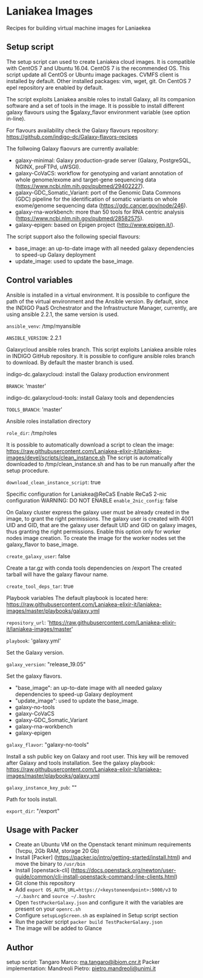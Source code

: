 Laniakea Images
===============

Recipes for building virtual machine images for Laniaekea

Setup script
------------

The setup script can used to create Laniakea cloud images. It is compatible with CentOS 7 and Ubuntu 16.04. CentOS 7 is the recommended OS.
This script update all CentOS or Ubuntu image packages. CVMFS client is installed by default. Other installed packages: vim, wget, git.
On CentOS 7 epel repository are enabled by default.
 
The script exploits Laniakea ansible roles to install Galaxy, all its companion software and a set of tools in the image.
It is possible to install different galaxy flavours using the $galaxy_flavor environment variable (see option in-line).

For flavours availability check the Galaxy flavours repository: https://github.com/indigo-dc/Galaxy-flavors-recipes

The follwoing Galaxy flaovurs are currently available:

- galaxy-minimal: Galaxy production-grade server (Galaxy, PostgreSQL, NGINX, proFTPd, uWSGI).
- galaxy-CoVaCS: workflow for genotyping and variant annotation of whole genome/exome and target-gene sequencing data (https://www.ncbi.nlm.nih.gov/pubmed/29402227).
- galaxy-GDC_Somatic_Variant: port of the Genomic Data Commons (GDC) pipeline for the identification of somatic variants on whole exome/genome sequencing data (https://gdc.cancer.gov/node/246).
- galaxy-rna-workbench: more than 50 tools for RNA centric analysis (https://www.ncbi.nlm.nih.gov/pubmed/28582575).
- galaxy-epigen: based on Epigen project (http://www.epigen.it/).

The script support also the following special flavours:
- base_image: an up-to-date image with all needed galaxy dependencies to speed-up Galaxy deployment
- update_image: used to update the base_image.

Control variables
-----------------

Ansible is installed in a virtual environment.
It is possibile to configure the path of the virtual environment and the Ansible version.
By default, since the INDIGO PaaS Orchestrator and the Infrastructure Manager, currently, are using ansible 2.2.1, the same version is used.

``ansible_venv``: /tmp/myansible

``ANSIBLE_VERSION``: 2.2.1

Galaxycloud ansible roles branch.
This script exploits Laniakea ansible roles in INDIGO GitHub repository.
It is possible to configure ansible roles branch to download. By default the master branch is used.

indigo-dc.galaxycloud: install the Galaxy production environment

``BRANCH``: 'master'

indigo-dc.galaxycloud-tools: install Galaxy tools and dependencies 

``TOOLS_BRANCH``: 'master'

Ansible roles installation directory

``role_dir``: /tmp/roles

It is possible to automatically download a script to clean the image:
https://raw.githubusercontent.com/Laniakea-elixir-it/laniakea-images/devel/scripts/clean_instance.sh
The script is automatically downloaded to /tmp/clean_instance.sh and has to be run manually
after the setup procedure.

``download_clean_instance_script``: true

Specific configuration for Laniakea@ReCaS
Enable ReCaS 2-nic configuration
WARNING: DO NOT ENABLE
``enable_2nic_config``: false

On Galaxy cluster express the galaxy user must be already created in the image, to grant the right permissions.
The galaxy user is created with 4001 UID and GID, that are the galaxy user default UID and GID on galaxy images, thus granting the right permissions.
Enable this option only for worker nodes image creation.
To create the image for the worker nodes set the galaxy_flavor to base_image.

``create_galaxy_user``: false

Create a tar.gz with conda tools dependencies on /export
The created tarball will have the galaxy flavour name.

``create_tool_deps_tar``: true

Playbook variables
The default playbook is located here: https://raw.githubusercontent.com/Laniakea-elixir-it/laniakea-images/master/playbooks/galaxy.yml

``repository_url``: 'https://raw.githubusercontent.com/Laniakea-elixir-it/laniakea-images/master'

``playbook``: 'galaxy.yml'

Set the Galaxy version.

``galaxy_version``: "release_19.05"

Set the galaxy flavors.
- "base_image": an up-to-date image with all needed galaxy dependencies to speed-up Galaxy deployment
- "update_image": used to update the base_image.
- galaxy-no-tools
- galaxy-CoVaCS
- galaxy-GDC_Somatic_Variant
- galaxy-rna-workbench
- galaxy-epigen

``galaxy_flavor``: "galaxy-no-tools"

Install a ssh public key on Galaxy and root user.
This key will be removed after Galaxy and tools installation.
See the galaxy playbook: https://raw.githubusercontent.com/Laniakea-elixir-it/laniakea-images/master/playbooks/galaxy.yml

``galaxy_instance_key_pub``: ""

Path for tools install.

``export_dir``: "/export"

Usage with Packer
-----------------

- Create an Ubuntu VM on the Openstack tenant minimum requirements (1vcpu, 2Gb RAM, storage 20 Gb)
- Install [Packer] (https://packer.io/intro/getting-started/install.html) and move the binary to `/usr/bin`
- Install [openstack-cli] (https://docs.openstack.org/newton/user-guide/common/cli-install-openstack-command-line-clients.html)
- Git clone this repository
- Add `export OS_AUTH_URL=https://<keystoneendpoint>:5000/v3` to `~/.bashrc` and `source ~/.bashrc`
- Open `TestPackerGalaxy.json` and configure it with the variables are present on your `openrc.sh`
- Configure `setupLogScreen.sh` as explained in Setup script section
- Run the packer script `packer build TestPackerGalaxy.json`
- The image will be added to Glance


Author
------

setup script: Tangaro Marco: ma.tangaro@ibiom.cnr.it
Packer implementation: Mandreoli Pietro: pietro.mandreoli@unimi.it
